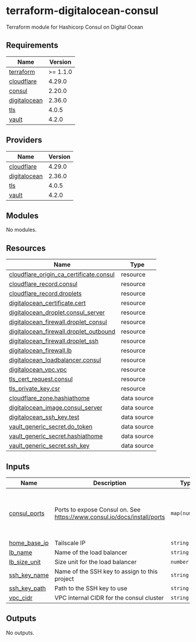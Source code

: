 # terraform-digitalocean-consul
Terraform module for Hashicorp Consul on Digital Ocean

<!-- BEGIN_TF_DOCS -->
## Requirements

| Name | Version |
|------|---------|
| <a name="requirement_terraform"></a> [terraform](#requirement\_terraform) | >= 1.1.0 |
| <a name="requirement_cloudflare"></a> [cloudflare](#requirement\_cloudflare) | 4.29.0 |
| <a name="requirement_consul"></a> [consul](#requirement\_consul) | 2.20.0 |
| <a name="requirement_digitalocean"></a> [digitalocean](#requirement\_digitalocean) | 2.36.0 |
| <a name="requirement_tls"></a> [tls](#requirement\_tls) | 4.0.5 |
| <a name="requirement_vault"></a> [vault](#requirement\_vault) | 4.2.0 |

## Providers

| Name | Version |
|------|---------|
| <a name="provider_cloudflare"></a> [cloudflare](#provider\_cloudflare) | 4.29.0 |
| <a name="provider_digitalocean"></a> [digitalocean](#provider\_digitalocean) | 2.36.0 |
| <a name="provider_tls"></a> [tls](#provider\_tls) | 4.0.5 |
| <a name="provider_vault"></a> [vault](#provider\_vault) | 4.2.0 |

## Modules

No modules.

## Resources

| Name | Type |
|------|------|
| [cloudflare_origin_ca_certificate.consul](https://registry.terraform.io/providers/cloudflare/cloudflare/4.29.0/docs/resources/origin_ca_certificate) | resource |
| [cloudflare_record.consul](https://registry.terraform.io/providers/cloudflare/cloudflare/4.29.0/docs/resources/record) | resource |
| [cloudflare_record.droplets](https://registry.terraform.io/providers/cloudflare/cloudflare/4.29.0/docs/resources/record) | resource |
| [digitalocean_certificate.cert](https://registry.terraform.io/providers/digitalocean/digitalocean/2.36.0/docs/resources/certificate) | resource |
| [digitalocean_droplet.consul_server](https://registry.terraform.io/providers/digitalocean/digitalocean/2.36.0/docs/resources/droplet) | resource |
| [digitalocean_firewall.droplet_consul](https://registry.terraform.io/providers/digitalocean/digitalocean/2.36.0/docs/resources/firewall) | resource |
| [digitalocean_firewall.droplet_outbound](https://registry.terraform.io/providers/digitalocean/digitalocean/2.36.0/docs/resources/firewall) | resource |
| [digitalocean_firewall.droplet_ssh](https://registry.terraform.io/providers/digitalocean/digitalocean/2.36.0/docs/resources/firewall) | resource |
| [digitalocean_firewall.lb](https://registry.terraform.io/providers/digitalocean/digitalocean/2.36.0/docs/resources/firewall) | resource |
| [digitalocean_loadbalancer.consul](https://registry.terraform.io/providers/digitalocean/digitalocean/2.36.0/docs/resources/loadbalancer) | resource |
| [digitalocean_vpc.vpc](https://registry.terraform.io/providers/digitalocean/digitalocean/2.36.0/docs/resources/vpc) | resource |
| [tls_cert_request.consul](https://registry.terraform.io/providers/hashicorp/tls/4.0.5/docs/resources/cert_request) | resource |
| [tls_private_key.csr](https://registry.terraform.io/providers/hashicorp/tls/4.0.5/docs/resources/private_key) | resource |
| [cloudflare_zone.hashiathome](https://registry.terraform.io/providers/cloudflare/cloudflare/4.29.0/docs/data-sources/zone) | data source |
| [digitalocean_image.consul_server](https://registry.terraform.io/providers/digitalocean/digitalocean/2.36.0/docs/data-sources/image) | data source |
| [digitalocean_ssh_key.test](https://registry.terraform.io/providers/digitalocean/digitalocean/2.36.0/docs/data-sources/ssh_key) | data source |
| [vault_generic_secret.do_token](https://registry.terraform.io/providers/hashicorp/vault/4.2.0/docs/data-sources/generic_secret) | data source |
| [vault_generic_secret.hashiathome](https://registry.terraform.io/providers/hashicorp/vault/4.2.0/docs/data-sources/generic_secret) | data source |
| [vault_generic_secret.ssh_key](https://registry.terraform.io/providers/hashicorp/vault/4.2.0/docs/data-sources/generic_secret) | data source |

## Inputs

| Name | Description | Type | Default | Required |
|------|-------------|------|---------|:--------:|
| <a name="input_consul_ports"></a> [consul\_ports](#input\_consul\_ports) | Ports to expose Consul on. See https://www.consul.io/docs/install/ports | `map(number)` | <pre>{<br>  "dns": 8600,<br>  "http": 8500,<br>  "serf-lan": 8301,<br>  "server": 8300<br>}</pre> | no |
| <a name="input_home_base_ip"></a> [home\_base\_ip](#input\_home\_base\_ip) | Tailscale IP | `string` | n/a | yes |
| <a name="input_lb_name"></a> [lb\_name](#input\_lb\_name) | Name of the load balancer | `string` | `"consul-lb"` | no |
| <a name="input_lb_size_unit"></a> [lb\_size\_unit](#input\_lb\_size\_unit) | Size unit for the load balancer | `number` | `1` | no |
| <a name="input_ssh_key_name"></a> [ssh\_key\_name](#input\_ssh\_key\_name) | Name of the SSH key to assign to this project | `string` | `"consul-key"` | no |
| <a name="input_ssh_key_path"></a> [ssh\_key\_path](#input\_ssh\_key\_path) | Path to the SSH key to use | `string` | `"~/.ssh/dokey.pub"` | no |
| <a name="input_vpc_cidr"></a> [vpc\_cidr](#input\_vpc\_cidr) | VPC internal CIDR for the consul cluster | `string` | `"10.10.20.0/24"` | no |

## Outputs

No outputs.
<!-- END_TF_DOCS -->